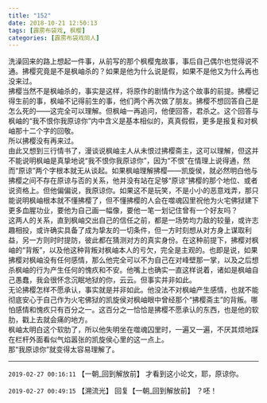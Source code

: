 ```yaml
---
title: "152"
date: 2018-10-21 12:50:13
tags: [霹雳布袋戏, 枫樱]
categories: [霹雳布袋戏同人]
---
```


<p dir="ltr"  >洗澡回来的路上想起一件事，从前写的那个枫樱鬼故事，事后自己偶尔也觉得说不通。拂樱究竟是不是枫岫杀的？如果是他为什么说是假，如果不是他又为什么再也没来过。<br />拂樱当然不是枫岫杀的，事实是这样，将原作的剧情作为这个故事的前提。拂樱记得生前的事，枫岫不记得前生的事，他们两个再次做了朋友。拂樱不想回答自己是怎么死的——这完全可以理解。但枫岫一再追问，他便回答，君杀之。这个回答与枫岫的“我不恨你我原谅你”内中含义是基本相似的，真真假假，更多是报复和对枫岫那十二个字的回敬。<br />所以拂樱没有再来过。<br />由此又想到三行情书了，漫谈说枫岫主人从未恨过拂樱斋主，这可以理解，但这并不能说明枫岫是真挚地说“我不恨你我原谅你”，因为“不恨”在情理上说得通，然而“原谅”两个字根本就无从谈起。如果枫岫理解拂樱——凯旋侯，就必然明白他与拂樱之间不存在原谅与否的关系，他并没有站在足够“原谅”拂樱的那个地位、或者说资格上。但他偏偏说，我原谅你。如果这不是玩笑，不是小小的恶意戏弄，那只能说明枫岫根本就不懂拂樱了，但不懂拂樱的人会在噬魂囚里祝他为火宅佛狱建下更多血腥功业，要他为自己画一幅像，要他一笔一划记住曾有一个好友吗？<br />这两人的关系，直到枫岫交出自己的信任之前，都是一场势均力敌的较量，或许志趣相投，或许确实具备了成为挚友的一切条件，但一方时刻想从对方身上谋取利益，另一方则时时提防，彼此都在猜测对方的真实身份。在这种前提下，拂樱对枫岫的“背叛”，以及他这种背叛对枫岫本人的亏欠，完全是主观的。也即是说，如果拂樱对枫岫没有任何感情，那么他完全可以不为自己在对峰壁那一掌，以及之后想杀枫岫的行为产生任何的愧疚和不安。他嘴上也确实一直这样说着，诸如是枫岫自己愚蠢，我会很怀念沉眠地狱的你，云云。但事实并非如此。<br />无论拂樱怎样不愿承认，事实就是并非如此。他没法不对枫岫产生感情，也就不能彻底安心于自己作为火宅佛狱的凯旋侯对枫岫眼中曾经那个“拂樱斋主”的背叛。哪怕感情和愧疚只有百分之一。这百分之一恰恰是拂樱不愿承认的东西，也是他的软肋，戳上去就会痛的地方。<br />枫岫太明白这个软肋了，所以他失明坐在噬魂囚里时，一遍又一遍，不厌其烦地踩在栏杆外面看似气焰嚣张的凯旋侯心里的这一点上。<br />那“我原谅你”就变得太容易理解了。</p>

<!-- more -->

---

`2019-02-27 00:16:11` 【一朝\_回到解放前】 才看到这小论文，耶，原谅你。

`2019-02-27 00:49:15` 【溯流光】 回复【一朝\_回到解放前】 ？呸！
